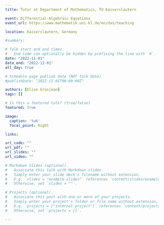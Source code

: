 ```yaml
---
title: Tutor at Department of Mathematics, TU Kaiserslautern

event: Differential-Algebraic Equations
event_url: https://www.mathematik.uni-kl.de/en/das/teaching

location: Kaiserslautern, Germany

#summary: 

# Talk start and end times.
#   End time can optionally be hidden by prefixing the line with `#`.
date: "2022-11-01"
date_end: "2022-12-01"
all_day: true

# Schedule page publish date (NOT talk date).
#publishDate: "2022-11-01T00:00:00Z"

authors: [Elise Grosjean]
tags: []

# Is this a featured talk? (true/false)
featured: true

image:
  caption: 'tuk'
  focal_point: Right

links:

url_code: ""
url_pdf: ""
url_slides: ""
url_video: ""

# Markdown Slides (optional).
#   Associate this talk with Markdown slides.
#   Simply enter your slide deck's filename without extension.
#   E.g. `slides = "example-slides"` references `content/slides/example-slides.md`.
#   Otherwise, set `slides = ""`.

# Projects (optional).
#   Associate this post with one or more of your projects.
#   Simply enter your project's folder or file name without extension.
#   E.g. `projects = ["internal-project"]` references `content/project/deep-learning/index.md`.
#   Otherwise, set `projects = []`.

---
```

